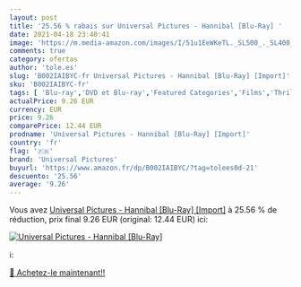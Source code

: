 ```yaml
---
layout: post
title: '25.56 % rabais sur Universal Pictures - Hannibal [Blu-Ray] '
date: 2021-04-18 23:40:41
image: 'https://m.media-amazon.com/images/I/51u1EeWKeTL._SL500_._SL400_.jpg'
comments: true
category: ofertas
author: 'tole.es'
slug: 'B002IAIBYC-fr Universal Pictures - Hannibal [Blu-Ray] [Import]'
sku: 'B002IAIBYC-fr'
tags: [ 'Blu-ray','DVD et Blu-ray','Featured Categories','Films','Thriller','universal pictures', ]
actualPrice: 9.26 EUR
currency: EUR
price: 9.26
comparePrice: 12.44 EUR
prodname: 'Universal Pictures - Hannibal [Blu-Ray] [Import]'
country: 'fr'
flag: '🇫🇷'
brand: 'Universal Pictures'
buyurl: 'https://www.amazon.fr/dp/B002IAIBYC/?tag=tolees0d-21'
descuento: '25.56'
average: '9.26'
---
```


Vous avez [Universal Pictures - Hannibal [Blu-Ray] [Import]](https://www.amazon.fr/dp/B002IAIBYC/?tag=tolees0d-21)  à  25.56 % de réduction, prix final  9.26 EUR (original: 12.44 EUR) ici:

[![Universal Pictures - Hannibal [Blu-Ray] ](https://m.media-amazon.com/images/I/51u1EeWKeTL._SL500_._SL400_.jpg)](https://www.amazon.fr/dp/B002IAIBYC/?tag=tolees0d-21)

ℹ️:


[🛒 Achetez-le maintenant!!](https://www.amazon.fr/dp/B002IAIBYC/?tag=tolees0d-21)
